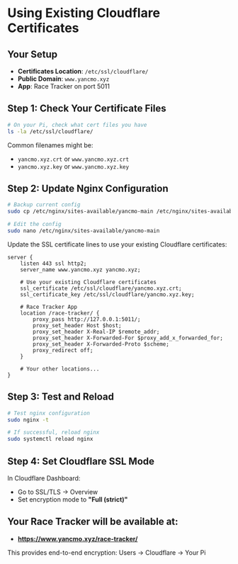 # Using Existing Cloudflare Certificates

## Your Setup
- **Certificates Location**: `/etc/ssl/cloudflare/`
- **Public Domain**: `www.yancmo.xyz`
- **App**: Race Tracker on port 5011

## Step 1: Check  Your Certificate Files
```bash
# On your Pi, check what cert files you have
ls -la /etc/ssl/cloudflare/
```

Common filenames might be:
- `yancmo.xyz.crt` or `www.yancmo.xyz.crt`
- `yancmo.xyz.key` or `www.yancmo.xyz.key`

## Step 2: Update Nginx Configuration

```bash
# Backup current config
sudo cp /etc/nginx/sites-available/yancmo-main /etc/nginx/sites-available/yancmo-main.backup

# Edit the config
sudo nano /etc/nginx/sites-available/yancmo-main
```

Update the SSL certificate lines to use your existing Cloudflare certificates:

```nginx
server {
    listen 443 ssl http2;
    server_name www.yancmo.xyz yancmo.xyz;
    
    # Use your existing Cloudflare certificates
    ssl_certificate /etc/ssl/cloudflare/yancmo.xyz.crt;
    ssl_certificate_key /etc/ssl/cloudflare/yancmo.xyz.key;
    
    # Race Tracker App
    location /race-tracker/ {
        proxy_pass http://127.0.0.1:5011/;
        proxy_set_header Host $host;
        proxy_set_header X-Real-IP $remote_addr;
        proxy_set_header X-Forwarded-For $proxy_add_x_forwarded_for;
        proxy_set_header X-Forwarded-Proto $scheme;
        proxy_redirect off;
    }
    
    # Your other locations...
}
```

## Step 3: Test and Reload

```bash
# Test nginx configuration
sudo nginx -t

# If successful, reload nginx
sudo systemctl reload nginx
```

## Step 4: Set Cloudflare SSL Mode

In Cloudflare Dashboard:
- Go to SSL/TLS → Overview  
- Set encryption mode to **"Full (strict)"**

## Your Race Tracker will be available at:
- **https://www.yancmo.xyz/race-tracker/**

This provides end-to-end encryption: Users → Cloudflare → Your Pi
